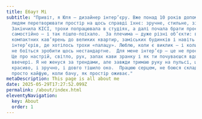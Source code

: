 ```yaml
---
title: Ебаут Мі
subtitle: "Привіт, я Юля — дизайнер інтер’єру. Вже понад 10 років допомагаю
  людям перетворювати простір на щось справді їхнє: зручне, стильне, зі змістом.
  Закінчила КІСІ, трохи попрацювала в студіях, а далі почала брати проєкти
  самостійно — і так пішло-поїхало.  За плечима — дуже різні об’єкти: від
  компактних кав’ярень до великих квартир, заміських будинків і навіть
  інтер’єрів, де хотілось трохи «палацу». Люблю, коли є виклик — і коли клієнт
  не боїться зробити щось нестандартне.  Для мене інтер’єр — це не просто гарно.
  Це про настрій, світло, рух, запах кави зранку і як ти почуваєшся вдома
  ввечері. Я не женуся за трендами, але завжди тримаю руку на пульсі, щоб було і
  красиво, і зручно, і довго тішило око.  Працюю серцем, не боюся складного, і
  просто кайфую, коли бачу, як простір оживає."
metaDescription: This page is all about me
date: 2025-05-29T17:27:52.099Z
permalink: /about/index.html
eleventyNavigation:
  key: About
  order: 1
---
```

